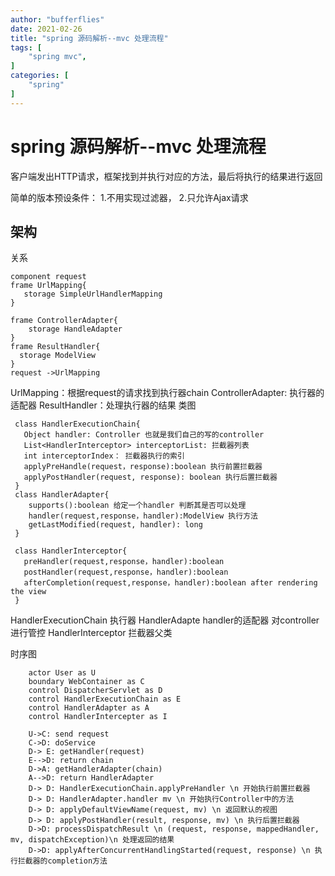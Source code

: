 ```yaml
---
author: "bufferflies"
date: 2021-02-26 
title: "spring 源码解析--mvc 处理流程"
tags: [
    "spring mvc",
]
categories: [
    "spring"
]
---
```



# spring 源码解析--mvc 处理流程
客户端发出HTTP请求，框架找到并执行对应的方法，最后将执行的结果进行返回

简单的版本预设条件：
    1.不用实现过滤器，
    2.只允许Ajax请求
## 架构
关系

``` plantuml
component request
frame UrlMapping{
   storage SimpleUrlHandlerMapping  
} 

frame ControllerAdapter{
    storage HandleAdapter
}
frame ResultHandler{
  storage ModelView
}
request ->UrlMapping
```
UrlMapping：根据request的请求找到执行器chain
ControllerAdapter: 执行器的适配器
ResultHandler：处理执行器的结果
类图

``` plantuml
 class HandlerExecutionChain{
   Object handler: Controller 也就是我们自己的写的controller
   List<HandlerInterceptor> interceptorList: 拦截器列表
   int interceptorIndex： 拦截器执行的索引
   applyPreHandle(request，response):boolean 执行前置拦截器
   applyPostHandler(request, response): boolean 执行后置拦截器 
 }
 class HandlerAdapter{
    supports():boolean 给定一个handler 判断其是否可以处理
    handler(request,response，handler):ModelView 执行方法
    getLastModified(request, handler): long
 }
 
 class HandlerInterceptor{
   preHandler(request,response，handler):boolean
   postHandler(request,response，handler):boolean
   afterCompletion(request,response，handler):boolean after rendering the view
 }
```
HandlerExecutionChain 执行器
HandlerAdapte  handler的适配器 对controller进行管控
HandlerInterceptor 拦截器父类


时序图

``` plantuml
    actor User as U
    boundary WebContainer as C
    control DispatcherServlet as D
    control HandlerExecutionChain as E
    control HandlerAdapter as A
    control HandlerIntercepter as I
    
    U->C: send request
    C->D: doService
    D-> E: getHandler(request)
    E-->D: return chain
    D->A: getHandlerAdapter(chain)
    A-->D: return HandlerAdapter
    D-> D: HandlerExecutionChain.applyPreHandler \n 开始执行前置拦截器
    D-> D: HandlerAdapter.handler mv \n 开始执行Controller中的方法
    D-> D: applyDefaultViewName(request, mv) \n 返回默认的视图
    D-> D: applyPostHandler(result, response, mv) \n 执行后置拦截器 
    D->D: processDispatchResult \n (request, response, mappedHandler, mv, dispatchException)\n 处理返回的结果
    D->D: applyAfterConcurrentHandlingStarted(request, response) \n 执行拦截器的completion方法
    
``` 